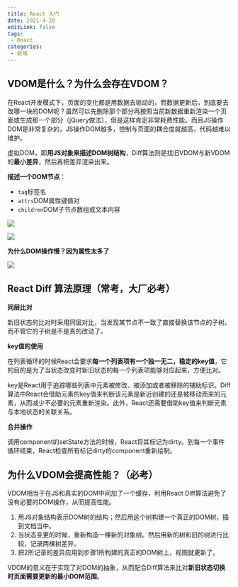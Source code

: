 ```yaml
---
title: React 入门
date: 2021-4-20
editLink: false
tags:
 - React
categories:
 - 前端
---
```


## VDOM是什么？为什么会存在VDOM？

在React开发模式下，页面的变化都是用数据去驱动的，而数据更新后，到底要去改哪一块的DOM呢？虽然可以先删除那个部分再按照当前新数据重新渲染一个页面或生成那一个部分（jQuery做法），但是这样肯定非常耗费性能。而且JS操作DOM是非常复杂的，JS操作DOM越多，控制与页面的耦合度就越高，代码越难以维护。

虚拟DOM，即**用JS对象来描述DOM树结构**，Diff算法则是找旧VDOM与新VDOM的**最小差异**，然后再把差异渲染出来。

**描述一个DOM节点**：

- `tag`标签名
- `attrs`DOM属性键值对
- `children`DOM子节点数组或文本内容

![](https://github.com/huyaocode/webKnowledge/blob/master/img/domtree.png)

![](https://github.com/huyaocode/webKnowledge/blob/master/img/vdon.png)

**为什么DOM操作慢？因为属性太多了**

![](https://github.com/huyaocode/webKnowledge/blob/master/img/domattr.png)

## React Diff 算法原理（常考，大厂必考）

**同层比对**

新旧状态的比对时采用同层对比，当发现某节点不一致了直接替换该节点的子树。而不管它的子树是不是真的改动了。

**key值的使用**

在列表循环的时候React会要求**每一个列表项有一个独一无二，稳定的key值**，它的目的是为了当状态改变时新旧状态的每一个列表项能够对应起来，方便比对。

key是React用于追踪哪些列表中元素被修改、被添加或者被移除的辅助标识。Diff算法中React会借助元素的key值来判断该元素是新近创建的还是被移动而来的元素，从而减少不必要的元素重新渲染。此外，React还需要借助key值来判断元素与本地状态的关联关系。

**合并操作**

调用component的setState方法的时候，React将其标记为dirty。到每一个事件循环结束，React检查所有标记dirty的component重新绘制。

## 为什么VDOM会提高性能？（必考）

VDOM相当于在JS和真实的DOM中间加了一个缓存，利用React Diff算法避免了没有必要的DOM操作，从而提高性能。

1. 用JS对象结构表示DOM树的结构；然后用这个树构建一个真正的DOM树，插到文档当中。
2. 当状态变更的时候，重新构造一棵新的对象树。然后用新的树和旧的树进行比较，记录两棵树差异。
3. 把2所记录的差异应用到步骤1所构建的真正的DOM树上，视图就更新了。

VDOM的意义在于实现了对DOM的抽象，从而配合Diff算法来比对**新旧状态切换时页面需要更新的最小DOM范围**。


